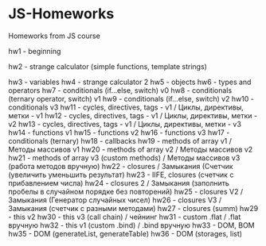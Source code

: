 # JS-Homeworks
Homeworks from JS course

hw1 - beginning

hw2 - strange calculator (simple functions, template strings)

hw3 - variables
hw4 - strange calculator 2
hw5 - objects
hw6 - types and operators
hw7 - conditionals (if...else, switch) v0
hw8 - conditionals (ternary operator, switch) v1
hw9 - conditionals (if...else, switch) v2
hw10 - conditionals v3
hw11 - cycles, directives, tags - v1 / Циклы, директивы, метки - v1
hw12 - cycles, directives, tags - v1 / Циклы, директивы, метки - v2
hw13 - cycles, directives, tags - v1 / Циклы, директивы, метки - v3
hw14 - functions v1
hw15 - functions v2
hw16 - functions v3
hw17 - conditionals (ternary)
hw18 - callbacks
hw19 - methods of array v1 / Методы массивов v1
hw20 - methods of array v2 / Методы массивов v2
hw21 - methods of array v3 (custom methods) / Методы массивов v3 (работа методов вручную)
hw22 - closures / Замыкания (Счетчик (увеличить уменьшить результат)
hw23 - IIFE, closures (счетчик с прибавлением числа)
hw24 - closures 2 / Замыкания (заполнить пробелы в случайном порядке без повторений)
hw25 - closures V2 / Замыкания (Генератор случайных чисел)
hw26 - closures V3 / Замыкания (счетчик с разными методами)
hw27 - closures (summ)
hw29 - this v2
hw30 - this v3 (call chain) / чейнинг
hw31 - custom .flat / .flat вручную
hw32 - this v1 (custom .bind) / .bind вручную
hw33 - DOM, BOM
hw35 - DOM (generateList, generateTable)
hw36 - DOM (storages, list)
